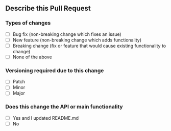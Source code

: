 ## Describe this Pull Request

<!-- describe PR here -->

<!-- ## Additional information (Type `X` in the relevant boxes
-->

### Types of changes

- [ ] Bug fix (non-breaking change which fixes an issue)
- [ ] New feature (non-breaking change which adds functionality)
- [ ] Breaking change (fix or feature that would cause existing functionality to change)
- [ ] None of the above

### Versioning required due to this change

- [ ] Patch
- [ ] Minor
- [ ] Major

### Does this change the API or main functionality

- [ ] Yes and I updated README.md
- [ ] No
